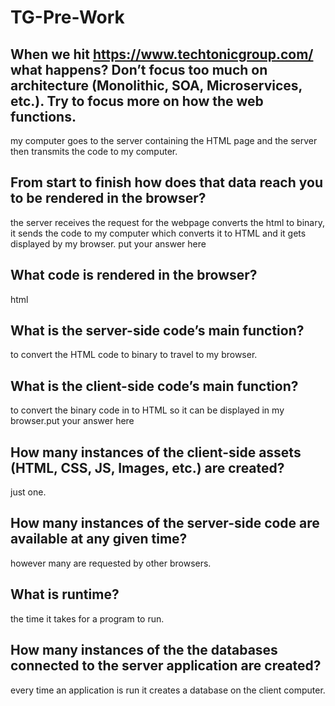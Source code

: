 # TG-Pre-Work

## When we hit https://www.techtonicgroup.com/ what happens? Don’t focus too much on architecture (Monolithic, SOA, Microservices, etc.). Try to focus more on how the web functions.
my computer goes to the server containing the HTML page and the server then transmits the code  to my computer.


## From start to finish how does that data reach you to be rendered in the browser?

the server receives the request for the webpage converts the html to binary, it sends the code to my computer which converts it to HTML and it gets displayed by my browser.
put your answer here

## What code is rendered in the browser?
html

## What is the server-side code’s main function?

to convert the HTML code to binary to travel to my browser.
## What is the client-side code’s main function?

to convert the binary code in to HTML so it can be displayed in my browser.put your answer here

## How many instances of the client-side assets (HTML, CSS, JS, Images, etc.) are created?

just one.

## How many instances of the server-side code are available at any given time?

however many are requested by other browsers.

## What is runtime?

the time it takes for a program to run.

## How many instances of the the databases connected to the server application are created?

every time an application is run it creates a database on the client computer.
